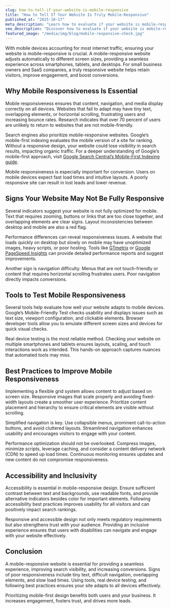 ```yaml
---
slug: how-to-tell-if-your-website-is-mobile-responsive
title: "How to Tell If Your Website Is Truly Mobile-Responsive"
published_at: "2025-10-17"
meta_description: "Learn how to evaluate if your website is mobile-responsive, why mobile-first design matters, and actionable steps to improve the user experience on all devices."
seo_description: "Discover how to evaluate if your website is mobile-responsive. Learn mobile-first design principles, tools to test responsiveness, optimize navigation and performance, and improve user experience for small businesses and SaaS websites."
featured_image: "/media/img/blog/mobile-responsive-check.jpg"
---
```


With mobile devices accounting for most internet traffic, ensuring your website is mobile-responsive is crucial. A mobile-responsive website adjusts automatically to different screen sizes, providing a seamless experience across smartphones, tablets, and desktops. For small business owners and SaaS companies, a truly responsive website helps retain visitors, improve engagement, and boost conversions.

## Why Mobile Responsiveness Is Essential

Mobile responsiveness ensures that content, navigation, and media display correctly on all devices. Websites that fail to adapt may have tiny text, overlapping elements, or horizontal scrolling, frustrating users and increasing bounce rates. Research indicates that over 70 percent of users are unlikely to return to websites that are not mobile-friendly. 

Search engines also prioritize mobile-responsive websites. Google’s mobile-first indexing evaluates the mobile version of a site for ranking. Without a responsive design, your website could lose visibility in search results, impacting organic traffic. For a deeper understanding of Google’s mobile-first approach, visit [Google Search Central’s Mobile-First Indexing guide](https://developers.google.com/search/mobile-sites/mobile-first-indexing).

Mobile responsiveness is especially important for conversion. Users on mobile devices expect fast load times and intuitive layouts. A poorly responsive site can result in lost leads and lower revenue.

## Signs Your Website May Not Be Fully Responsive

Several indicators suggest your website is not fully optimized for mobile. Text that requires zooming, buttons or links that are too close together, and overlapping elements are clear signs. Layout inconsistencies between desktop and mobile are also a red flag.

Performance differences can reveal responsiveness issues. A website that loads quickly on desktop but slowly on mobile may have unoptimized images, heavy scripts, or poor hosting. Tools like [GTmetrix](https://gtmetrix.com/) or [Google PageSpeed Insights](https://developers.google.com/speed/pagespeed/insights/) can provide detailed performance reports and suggest improvements.

Another sign is navigation difficulty. Menus that are not touch-friendly or content that requires horizontal scrolling frustrates users. Poor navigation directly impacts conversions.

## Tools to Test Mobile Responsiveness

Several tools help evaluate how well your website adapts to mobile devices. Google’s Mobile-Friendly Test checks usability and displays issues such as text size, viewport configuration, and clickable elements. Browser developer tools allow you to emulate different screen sizes and devices for quick visual checks.

Real device testing is the most reliable method. Checking your website on multiple smartphones and tablets ensures layouts, scaling, and touch interactions work as intended. This hands-on approach captures nuances that automated tools may miss.

## Best Practices to Improve Mobile Responsiveness

Implementing a flexible grid system allows content to adjust based on screen size. Responsive images that scale properly and avoiding fixed-width layouts create a smoother user experience. Prioritize content placement and hierarchy to ensure critical elements are visible without scrolling.

Simplified navigation is key. Use collapsible menus, prominent call-to-action buttons, and avoid cluttered layouts. Streamlined navigation enhances usability and encourages visitors to engage with your content.

Performance optimization should not be overlooked. Compress images, minimize scripts, leverage caching, and consider a content delivery network (CDN) to speed up load times. Continuous monitoring ensures updates and new content do not compromise responsiveness.

## Accessibility and Inclusivity

Accessibility is essential in mobile-responsive design. Ensure sufficient contrast between text and backgrounds, use readable fonts, and provide alternative indicators besides color for important elements. Following accessibility best practices improves usability for all visitors and can positively impact search rankings. 

Responsive and accessible design not only meets regulatory requirements but also strengthens trust with your audience. Providing an inclusive experience ensures that users with disabilities can navigate and engage with your website effectively.

## Conclusion

A mobile-responsive website is essential for providing a seamless experience, improving search visibility, and increasing conversions. Signs of poor responsiveness include tiny text, difficult navigation, overlapping elements, and slow load times. Using tools, real device testing, and following best practices ensures your site adapts to all devices effectively.

Prioritizing mobile-first design benefits both users and your business. It increases engagement, fosters trust, and drives more leads.